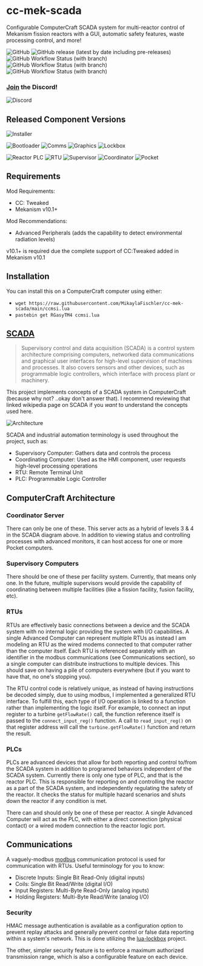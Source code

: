 # cc-mek-scada
Configurable ComputerCraft SCADA system for multi-reactor control of Mekanism fission reactors with a GUI, automatic safety features, waste processing control, and more! 

![GitHub](https://img.shields.io/github/license/MikaylaFischler/cc-mek-scada)
![GitHub release (latest by date including pre-releases)](https://img.shields.io/github/v/release/MikaylaFischler/cc-mek-scada?include_prereleases)
![GitHub Workflow Status (with branch)](https://img.shields.io/github/actions/workflow/status/MikaylaFischler/cc-mek-scada/check.yml?branch=main&label=main)
![GitHub Workflow Status (with branch)](https://img.shields.io/github/actions/workflow/status/MikaylaFischler/cc-mek-scada/check.yml?branch=latest&label=latest)
![GitHub Workflow Status (with branch)](https://img.shields.io/github/actions/workflow/status/MikaylaFischler/cc-mek-scada/check.yml?branch=devel&label=devel)

### [Join](https://discord.gg/R9NSCkhcwt) the Discord!

![Discord](https://img.shields.io/discord/1129075839288496259)

## Released Component Versions

![Installer](https://img.shields.io/endpoint?url=https%3A%2F%2Fmikaylafischler.github.io%2Fcc-mek-scada%2Finstaller.json)


![Bootloader](https://img.shields.io/endpoint?url=https%3A%2F%2Fmikaylafischler.github.io%2Fcc-mek-scada%2Fbootloader.json)
![Comms](https://img.shields.io/endpoint?url=https%3A%2F%2Fmikaylafischler.github.io%2Fcc-mek-scada%2Fcomms.json)
![Graphics](https://img.shields.io/endpoint?url=https%3A%2F%2Fmikaylafischler.github.io%2Fcc-mek-scada%2Fgraphics.json)
![Lockbox](https://img.shields.io/endpoint?url=https%3A%2F%2Fmikaylafischler.github.io%2Fcc-mek-scada%2Flockbox.json)


![Reactor PLC](https://img.shields.io/endpoint?url=https%3A%2F%2Fmikaylafischler.github.io%2Fcc-mek-scada%2Freactor-plc.json)
![RTU](https://img.shields.io/endpoint?url=https%3A%2F%2Fmikaylafischler.github.io%2Fcc-mek-scada%2Frtu.json)
![Supervisor](https://img.shields.io/endpoint?url=https%3A%2F%2Fmikaylafischler.github.io%2Fcc-mek-scada%2Fsupervisor.json)
![Coordinator](https://img.shields.io/endpoint?url=https%3A%2F%2Fmikaylafischler.github.io%2Fcc-mek-scada%2Fcoordinator.json)
![Pocket](https://img.shields.io/endpoint?url=https%3A%2F%2Fmikaylafischler.github.io%2Fcc-mek-scada%2Fpocket.json)

## Requirements

Mod Requirements:
- CC: Tweaked
- Mekanism v10.1+

Mod Recommendations:
- Advanced Peripherals (adds the capability to detect environmental radiation levels)

v10.1+ is required due the complete support of CC:Tweaked added in Mekanism v10.1

## Installation

You can install this on a ComputerCraft computer using either:
* `wget https://raw.githubusercontent.com/MikaylaFischler/cc-mek-scada/main/ccmsi.lua`
* `pastebin get RGasyTM4 ccmsi.lua`

## [SCADA](https://en.wikipedia.org/wiki/SCADA)
> Supervisory control and data acquisition (SCADA) is a control system architecture comprising computers, networked data communications and graphical user interfaces for high-level supervision of machines and processes. It also covers sensors and other devices, such as programmable logic controllers, which interface with process plant or machinery.

This project implements concepts of a SCADA system in ComputerCraft (because why not? ..okay don't answer that). I recommend reviewing that linked wikipedia page on SCADA if you *want* to understand the concepts used here.

![Architecture](https://upload.wikimedia.org/wikipedia/commons/thumb/1/10/Functional_levels_of_a_Distributed_Control_System.svg/1000px-Functional_levels_of_a_Distributed_Control_System.svg.png)

SCADA and industrial automation terminology is used throughout the project, such as:
- Supervisory Computer: Gathers data and controls the process
- Coordinating Computer: Used as the HMI component, user requests high-level processing operations
- RTU: Remote Terminal Unit
- PLC: Programmable Logic Controller

## ComputerCraft Architecture

### Coordinator Server

There can only be one of these. This server acts as a hybrid of levels 3 & 4 in the SCADA diagram above. In addition to viewing status and controlling processes with advanced monitors, it can host access for one or more Pocket computers.

### Supervisory Computers

There should be one of these per facility system. Currently, that means only one. In the future, multiple supervisors would provide the capability of coordinating between multiple facilities (like a fission facility, fusion facility, etc).

### RTUs

RTUs are effectively basic connections between a device and the SCADA system with no internal logic providing the system with I/O capabilities. A single Advanced Computer can represent multiple RTUs as instead I am modeling an RTU as the wired modems connected to that computer rather than the computer itself. Each RTU is referenced separately with an identifier in the modbus communications (see Communications section), so a single computer can distribute instructions to multiple devices. This should save on having a pile of computers everywhere (but if you want to have that, no one's stopping you).

The RTU control code is relatively unique, as instead of having instructions be decoded simply, due to using modbus, I implemented a generalized RTU interface. To fulfill this, each type of I/O operation is linked to a function rather than implementing the logic itself. For example, to connect an input register to a turbine `getFlowRate()` call, the function reference itself is passed to the `connect_input_reg()` function. A call to `read_input_reg()` on that register address will call the `turbine.getFlowRate()` function and return the result.

### PLCs

PLCs are advanced devices that allow for both reporting and control to/from the SCADA system in addition to programed behaviors independent of the SCADA system. Currently there is only one type of PLC, and that is the reactor PLC. This is responsible for reporting on and controlling the reactor as a part of the SCADA system, and independently regulating the safety of the reactor. It checks the status for multiple hazard scenarios and shuts down the reactor if any condition is met.

There can and should only be one of these per reactor. A single Advanced Computer will act as the PLC, with either a direct connection (physical contact) or a wired modem connection to the reactor logic port.

## Communications

A vaguely-modbus [modbus](https://en.wikipedia.org/wiki/Modbus) communication protocol is used for communication with RTUs. Useful terminology for you to know:
- Discrete Inputs: Single Bit Read-Only (digital inputs)
- Coils: Single Bit Read/Write (digital I/O)
- Input Registers: Multi-Byte Read-Only (analog inputs)
- Holding Registers: Multi-Byte Read/Write (analog I/O)

### Security

HMAC message authentication is available as a configuration option to prevent replay attacks and generally prevent control or false data reporting within a system's network. This is done utilizing the [lua-lockbox](https://github.com/somesocks/lua-lockbox) project.

The other, simpler security feature is to enforce a maximum authorized transmission range, which is also a configurable feature on each device.
